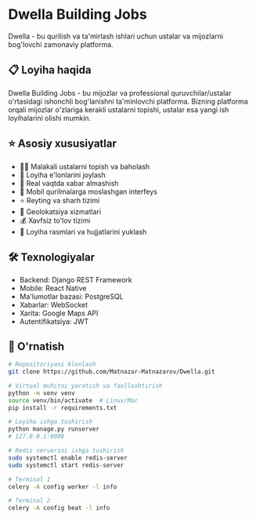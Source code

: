 # Dwella Building Jobs

Dwella - bu qurilish va ta'mirlash ishlari uchun ustalar va mijozlarni bog'lovchi zamonaviy platforma.

## 📋 Loyiha haqida

Dwella Building Jobs - bu mijozlar va professional quruvchilar/ustalar o'rtasidagi ishonchli bog'lanishni ta'minlovchi platforma. Bizning platforma orqali mijozlar o'zlariga kerakli ustalarni topishi, ustalar esa yangi ish loyihalarini olishi mumkin.

## ⭐️ Asosiy xususiyatlar

- 👨‍🔧 Malakali ustalarni topish va baholash
- 📝 Loyiha e'lonlarini joylash
- 💬 Real vaqtda xabar almashish
- 📱 Mobil qurilmalarga moslashgan interfeys
- ⭐️ Reyting va sharh tizimi
- 📍 Geolokatsiya xizmatlari
- 💰 Xavfsiz to'lov tizimi
- 📸 Loyiha rasmlari va hujjatlarini yuklash

## 🛠 Texnologiyalar

- Backend: Django REST Framework
- Mobile: React Native
- Ma'lumotlar bazasi: PostgreSQL
- Xabarlar: WebSocket
- Xarita: Google Maps API
- Autentifikatsiya: JWT

## 🚀 O'rnatish

```bash
# Repozitoriyani klonlash
git clone https://github.com/Matnazar-Matnazarov/Dwella.git

# Virtual muhitni yaratish va faollashtirish
python -m venv venv
source venv/bin/activate  # Linux/Mac
pip install -r requirements.txt

# Loyiha ishga tushirish
python manage.py runserver
# 127.0.0.1:8000

# Redis serverini ishga tushirish
sudo systemctl enable redis-server
sudo systemctl start redis-server

# Terminal 1
celery -A config worker -l info

# Terminal 2
celery -A config beat -l info

